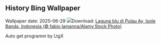 ## History Bing Wallpaper
Wallpaper date: 2025-06-29
![](https://www.bing.com/th?id=OHR.BandaIsland_IT-IT2071858356_UHD.jpg&w=1000)Download: [Laguna blu di Pulau Ay, Isole Banda, Indonesia (© fabio lamanna/Alamy Stock Photo)](https://www.bing.com/th?id=OHR.BandaIsland_IT-IT2071858356_UHD.jpg)

Auto get programm by LtgX
